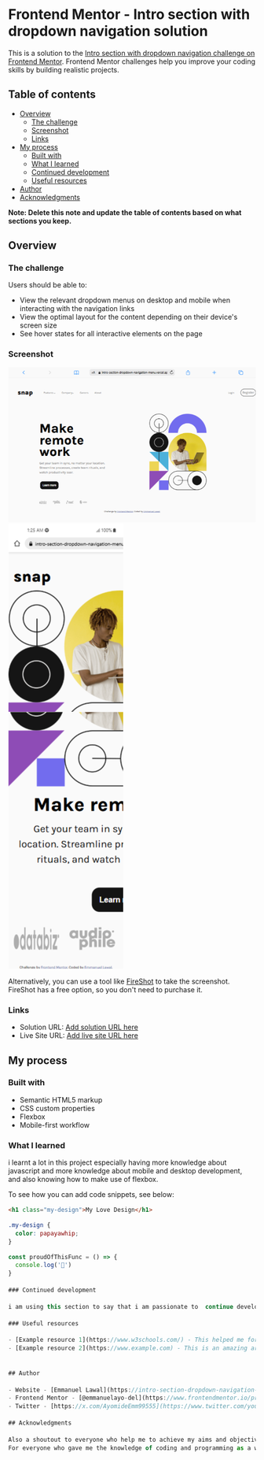 # Frontend Mentor - Intro section with dropdown navigation solution

This is a solution to the [Intro section with dropdown navigation challenge on Frontend Mentor](https://www.frontendmentor.io/challenges/intro-section-with-dropdown-navigation-ryaPetHE5). Frontend Mentor challenges help you improve your coding skills by building realistic projects. 

## Table of contents

- [Overview](#overview)
  - [The challenge](#the-challenge)
  - [Screenshot](#screenshot)
  - [Links](#links)
- [My process](#my-process)
  - [Built with](#built-with)
  - [What I learned](#what-i-learned)
  - [Continued development](#continued-development)
  - [Useful resources](#useful-resources)
- [Author](#author)
- [Acknowledgments](#acknowledgments)

**Note: Delete this note and update the table of contents based on what sections you keep.**

## Overview

### The challenge

Users should be able to:

- View the relevant dropdown menus on desktop and mobile when interacting with the navigation links
- View the optimal layout for the content depending on their device's screen size
- See hover states for all interactive elements on the page

### Screenshot

![](/screenshots/Macbook-Air-intro-section-dropdown-navigation-menu.vercel.app.png)
![](/screenshots/OPPO-Find-X3-PRO-intro-section-dropdown-navigation-menu.vercel.app.png)

Alternatively, you can use a tool like [FireShot](https://getfireshot.com/) to take the screenshot. FireShot has a free option, so you don't need to purchase it. 

### Links

- Solution URL: [Add solution URL here](https://w3schools.com/)
- Live Site URL: [Add live site URL here](https://intro-section-dropdown-navigation-menu.vercel.app/)

## My process

### Built with

- Semantic HTML5 markup
- CSS custom properties
- Flexbox
- Mobile-first workflow

### What I learned

i learnt a lot in this project especially having more knowledge about javascript and more knowledge about mobile and desktop development, and also knowing how to make use of flexbox.

To see how you can add code snippets, see below:

```html
<h1 class="my-design">My Love Design</h1>
```
```css
.my-design {
  color: papayawhip;
}
```
```js
const proudOfThisFunc = () => {
  console.log('🎉')
}

### Continued development

i am using this section to say that i am passionate to  continue developing in programming.

### Useful resources

- [Example resource 1](https://www.w3schools.com/) - This helped me for XYZ reason. I really liked this pattern and will use it going forward.
- [Example resource 2](https://www.example.com) - This is an amazing article which helped me finally understand XYZ. I'd recommend it to anyone still learning this concept.


## Author

- Website - [Emmanuel Lawal](https://intro-section-dropdown-navigation-menu.vercel.app/
- Frontend Mentor - [@emmanuelayo-del](https://www.frontendmentor.io/profile/emmanuelayo-del)
- Twitter - [https://x.com/AyomideEmm99555](https://www.twitter.com/yourusername)

## Acknowledgments

Also a shoutout to everyone who help me to achieve my aims and objectives. GOd bless my teacher and me myself.
For everyone who gave me the knowledge of coding and programming as a whole. God Bless you all and you will be great in Life.
